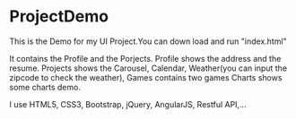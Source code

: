 # ProjectDemo
This is the Demo for my UI Project.You can down load and run "index.html"

It contains the Profile and the Porjects. 
    Profile shows the address and the resume. 
    Projects shows the Carousel, 
        Calendar, 
        Weather(you can input the zipcode to check the weather), 
        Games contains two games
        Charts shows some charts demo.

I use HTML5, CSS3, Bootstrap, jQuery, AngularJS, Restful API,...
